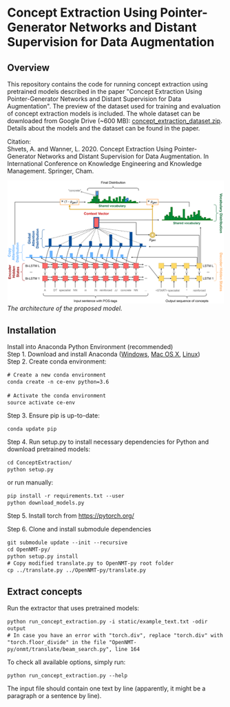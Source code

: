 # Concept Extraction Using Pointer-Generator Networks and Distant Supervision for Data Augmentation

## Overview
This repository contains the code for running concept extraction using pretrained models described in the paper "Concept Extraction Using Pointer-Generator Networks and Distant Supervision for Data Augmentation". The preview of the dataset used for training and evaluation of concept extraction models is included. The whole dataset can be downloaded from Google Drive (~600 MB): [concept_extraction_dataset.zip](https://drive.google.com/file/d/1p992LgEVV71vTXpH_vOekjHpndCnoj92/view?usp=sharing). Details about the models and the dataset can be found in the paper.

Citation: \
Shvets, A. and Wanner, L. 2020. Concept Extraction Using Pointer-Generator Networks and Distant Supervision for Data Augmentation. In International Conference on Knowledge Engineering and Knowledge Management. Springer, Cham.

![MSA](static/architecture.png)
*The architecture of the proposed model.*

## Installation
Install into Anaconda Python Environment (recommended) \
Step 1. Download and install Anaconda ([Windows](https://repo.anaconda.com/archive/Anaconda2-5.3.0-Windows-x86_64.exe), [Mac OS X](https://repo.anaconda.com/archive/Anaconda2-5.3.0-MacOSX-x86_64.pkg), [Linux](https://repo.anaconda.com/archive/Anaconda2-5.3.0-Linux-x86_64.sh)) \
Step 2. Create conda environment:
```
# Create a new conda environment
conda create -n ce-env python=3.6

# Activate the conda environment
source activate ce-env
```

Step 3. Ensure pip is up-to-date:
```
conda update pip
```

Step 4. Run setup.py to install necessary dependencies for Python and download pretrained models:
```
cd ConceptExtraction/
python setup.py
```
or run manually:
```
pip install -r requirements.txt --user
python download_models.py
```

Step 5. Install torch from https://pytorch.org/

Step 6. Clone and install submodule dependencies
```
git submodule update --init --recursive
cd OpenNMT-py/
python setup.py install
# Copy modified translate.py to OpenNMT-py root folder
cp ../translate.py ../OpenNMT-py/translate.py
```

## Extract concepts
Run the extractor that uses pretrained models:
```
python run_concept_extraction.py -i static/example_text.txt -odir output
# In case you have an error with "torch.div", replace "torch.div" with "torch.floor_divide" in the file "OpenNMT-py/onmt/translate/beam_search.py", line 164
```
To check all available options, simply run:
```
python run_concept_extraction.py --help
```
The input file should contain one text by line (apparently, it might be a paragraph or a sentence by line).
